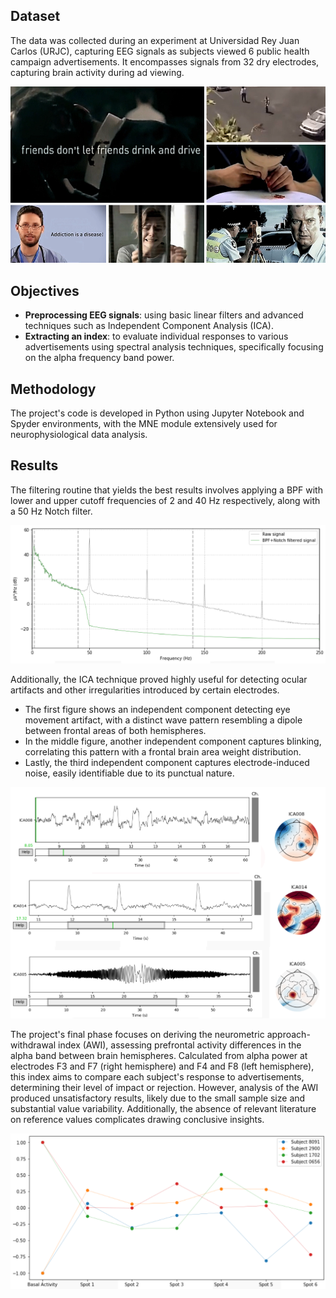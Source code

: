 ## Dataset
The data was collected during an experiment at Universidad Rey Juan Carlos (URJC), capturing EEG signals as subjects viewed 6 public health campaign advertisements. It encompasses signals from 32 dry electrodes, capturing brain activity during ad viewing.

![](images/spots.png)

## Objectives
- **Preprocessing EEG signals**: using basic linear filters and advanced techniques such as Independent Component Analysis (ICA).
- **Extracting an index**: to evaluate individual responses to various advertisements using spectral analysis techniques, specifically focusing on the alpha frequency band power.

## Methodology
The project's code is developed in Python using Jupyter Notebook and Spyder environments, with the MNE module extensively used for neurophysiological data analysis.

## Results

The filtering routine that yields the best results involves applying a BPF with lower and upper cutoff frequencies of 2 and 40 Hz respectively, along with a 50 Hz Notch filter. 

![](images/filtered_PSD.png)

Additionally, the ICA technique proved highly useful for detecting ocular artifacts and other irregularities introduced by certain electrodes. 
- The first figure shows an independent component detecting eye movement artifact, with a distinct wave pattern resembling a dipole between frontal areas of both hemispheres.
- In the middle figure, another independent component captures blinking, correlating this pattern with a frontal brain area weight distribution.
- Lastly, the third independent component captures electrode-induced noise, easily identifiable due to its punctual nature.

![](images/ICA.png)

The project's final phase focuses on deriving the neurometric approach-withdrawal index (AWI), assessing prefrontal activity differences in the alpha band between brain hemispheres. Calculated from alpha power at electrodes F3 and F7 (right hemisphere) and F4 and F8 (left hemisphere), this index aims to compare each subject's response to advertisements, determining their level of impact or rejection. However, analysis of the AWI produced unsatisfactory results, likely due to the small sample size and substantial value variability. Additionally, the absence of relevant literature on reference values complicates drawing conclusive insights.


![](images/AWI_dividiendo.png)
